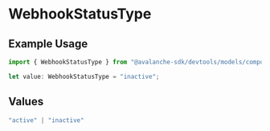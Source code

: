 # WebhookStatusType

## Example Usage

```typescript
import { WebhookStatusType } from "@avalanche-sdk/devtools/models/components";

let value: WebhookStatusType = "inactive";
```

## Values

```typescript
"active" | "inactive"
```